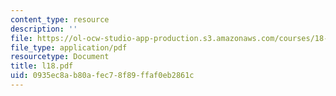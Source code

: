 ```yaml
---
content_type: resource
description: ''
file: https://ol-ocw-studio-app-production.s3.amazonaws.com/courses/18-433-combinatorial-optimization-fall-2003/0935ec8ab80afec78f89ffaf0eb2861c_l18.pdf
file_type: application/pdf
resourcetype: Document
title: l18.pdf
uid: 0935ec8a-b80a-fec7-8f89-ffaf0eb2861c
---
```

